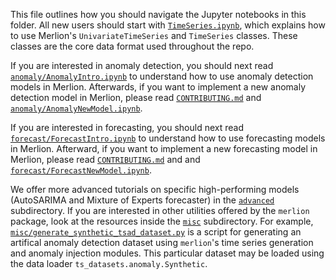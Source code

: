 This file outlines how you should navigate the Jupyter notebooks in this folder.
All new users should start with [`TimeSeries.ipynb`](TimeSeries.ipynb), which explains
how to use Merlion's `UnivariateTimeSeries` and `TimeSeries` classes. These classes are
the core data format used throughout the repo. 

If you are interested in anomaly detection, you should next read 
[`anomaly/AnomalyIntro.ipynb`](anomaly/AnomalyIntro.ipynb) to understand how to use
anomaly detection models in Merlion. Afterwards, if you want to implement a new
anomaly detection model in Merlion, please read [`CONTRIBUTING.md`](../CONTRIBUTING.md)
and [`anomaly/AnomalyNewModel.ipynb`](anomaly/AnomalyNewModel.ipynb).

If you are interested in forecasting, you should next read
[`forecast/ForecastIntro.ipynb`](forecast/ForecastIntro.ipynb) to understand how to use
forecasting models in Merlion. Afterward, if you want to implement a new forecasting
model in Merlion, please read [`CONTRIBUTING.md`](../CONTRIBUTING.md) and
and [`forecast/ForecastNewModel.ipynb`](forecast/ForecastNewModel.ipynb).

We offer more advanced tutorials on specific high-performing models (AutoSARIMA and Mixture of Experts forecaster)
in the [`advanced`](advanced) subdirectory. If you are interested in other utilities offered by the `merlion`
package, look at the resources inside the [`misc`](misc) subdirectory. For example,
[`misc/generate_synthetic_tsad_dataset.py`](misc/generate_synthetic_tsad_dataset.py)
is a script for generating an artifical anomaly detection dataset using `merlion`'s time series
generation and anomaly injection modules. This particular dataset may be loaded using the data
loader `ts_datasets.anomaly.Synthetic`.
